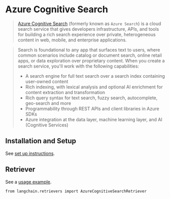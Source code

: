 Azure Cognitive Search
======================

> [Azure Cognitive Search](https://learn.microsoft.com/en-us/azure/search/search-what-is-azure-search) (formerly known as `Azure Search`) is a cloud search service that gives developers infrastructure, APIs, and tools for building a rich search experience over private, heterogeneous content in web, mobile, and enterprise applications.

> Search is foundational to any app that surfaces text to users, where common scenarios include catalog or document search, online retail apps, or data exploration over proprietary content. When you create a search service, you'll work with the following capabilities:
> 
> *   A search engine for full text search over a search index containing user-owned content
> *   Rich indexing, with lexical analysis and optional AI enrichment for content extraction and transformation
> *   Rich query syntax for text search, fuzzy search, autocomplete, geo-search and more
> *   Programmability through REST APIs and client libraries in Azure SDKs
> *   Azure integration at the data layer, machine learning layer, and AI (Cognitive Services)

Installation and Setup[](#installation-and-setup "Direct link to Installation and Setup")
------------------------------------------------------------------------------------------

See [set up instructions](https://learn.microsoft.com/en-us/azure/search/search-create-service-portal).

Retriever[](#retriever "Direct link to Retriever")
---------------------------------------------------

See a [usage example](/docs/integrations/retrievers/azure_cognitive_search).

    from langchain.retrievers import AzureCognitiveSearchRetriever